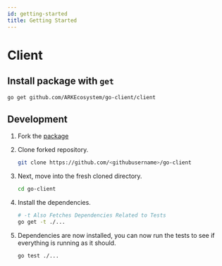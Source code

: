 ```yaml
---
id: getting-started
title: Getting Started
---
```


# Client

## Install package with `get`

```bash
go get github.com/ARKEcosystem/go-client/client
```

## Development

1. Fork the [package](https://github.com/ARKEcosystem/go-client)
2. Clone forked repository.

   ```bash
   git clone https://github.com/<githubusername>/go-client
   ```

3. Next, move into the fresh cloned directory.

   ```bash
   cd go-client
   ```

4. Install the dependencies.

   ```bash
   # -t Also Fetches Dependencies Related to Tests
   go get -t ./...
   ```

5. Dependencies are now installed, you can now run the tests to see if everything is running as it should.

   ```bash
   go test ./...
   ```

